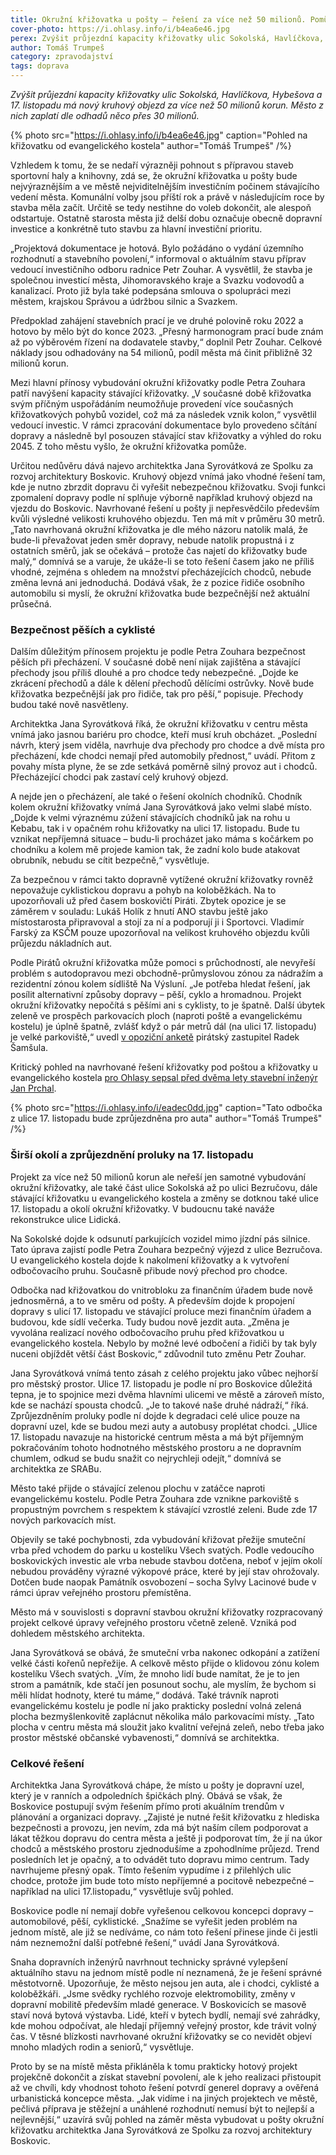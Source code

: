 ```yaml
---
title: Okružní křižovatka u pošty – řešení za více než 50 milionů. Pomůže dopravě i městu?
cover-photo: https://i.ohlasy.info/i/b4ea6e46.jpg
perex: Zvýšit průjezdní kapacity křižovatky ulic Sokolská, Havlíčkova, Hybešova a 17. listopadu má nový kruhový objezd za více než 50 milionů korun.
author: Tomáš Trumpeš
category: zpravodajství
tags: doprava
---
```


*Zvýšit průjezdní kapacity křižovatky ulic Sokolská, Havlíčkova, Hybešova a 17. listopadu má nový kruhový objezd za více než 50 milionů korun. Město z nich zaplatí dle odhadů něco přes 30 milionů.*

{% photo src="https://i.ohlasy.info/i/b4ea6e46.jpg" caption="Pohled na křižovatku od evangelického kostela" author="Tomáš Trumpeš" /%}

Vzhledem k tomu, že se nedaří výrazněji pohnout s přípravou staveb sportovní haly a knihovny, zdá se, že okružní křižovatka u pošty bude nejvýraznějším a ve městě nejviditelnějším investičním počinem stávajícího vedení města. Komunální volby jsou příští rok a právě v následujícím roce by stavba měla začít. Určitě se tedy nestihne do voleb dokončit, ale alespoň odstartuje. Ostatně starosta města již delší dobu označuje obecně dopravní investice a konkrétně tuto stavbu za hlavní investiční prioritu.

„Projektová dokumentace je hotová. Bylo požádáno o vydání územního rozhodnutí a stavebního povolení,“ informoval o aktuálním stavu příprav vedoucí investičního odboru radnice Petr Zouhar. A vysvětlil, že stavba je společnou investicí města, Jihomoravského kraje a Svazku vodovodů a kanalizací. Proto již byla také podepsána smlouva o spolupráci mezi městem, krajskou Správou a údržbou silnic a Svazkem.

Předpoklad zahájení stavebních prací je ve druhé polovině roku 2022 a hotovo by mělo být do konce 2023. „Přesný harmonogram prací bude znám až po výběrovém řízení na dodavatele stavby,“ doplnil Petr Zouhar. Celkové náklady jsou odhadovány na 54 milionů, podíl města má činit přibližně 32 milionů korun.

Mezi hlavní přínosy vybudování okružní křižovatky podle Petra Zouhara patří navýšení kapacity stávající křižovatky. „V současné době křižovatka svým příčným uspořádáním neumožňuje provedení více současných křižovatkových pohybů vozidel, což má za následek vznik kolon,“ vysvětlil vedoucí investic. V rámci zpracování dokumentace bylo provedeno sčítání dopravy a následně byl posouzen stávající stav křižovatky a výhled do roku 2045. Z toho městu vyšlo, že okružní křižovatka pomůže.

Určitou nedůvěru dává najevo architektka Jana Syrovátková ze Spolku za rozvoj architektury Boskovic. Kruhový objezd vnímá jako vhodné řešení tam, kde je nutno zbrzdit dopravu či vyřešit nebezpečnou křižovatku. Svoji funkci zpomalení dopravy podle ní splňuje výborně například kruhový objezd na vjezdu do Boskovic. Navrhované řešení u pošty ji nepřesvědčilo především kvůli výsledné velikosti kruhového objezdu. Ten má mít v průměru 30 metrů. „Tato navrhovaná okružní křižovatka je dle mého názoru natolik malá, že bude-li převažovat jeden směr dopravy, nebude natolik propustná i z ostatních směrů, jak se očekává – protože čas najetí do křižovatky bude malý,“ domnívá se a varuje, že ukáže-li se toto řešení časem jako ne příliš vhodné, zejména s ohledem na množství přecházejících chodců, nebude změna levná ani jednoduchá. Dodává však, že z pozice řidiče osobního automobilu si myslí, že okružní křižovatka bude bezpečnější než aktuální průsečná. 

### Bezpečnost pěších a cyklisté

Dalším důležitým přínosem projektu je podle Petra Zouhara bezpečnost pěších při přecházení. V současné době není nijak zajištěna a stávající přechody jsou příliš dlouhé a pro chodce tedy nebezpečné. „Dojde ke zkrácení přechodů a dále k dělení přechodů dělícími ostrůvky. Nově bude křižovatka bezpečnější jak pro řidiče, tak pro pěší,“ popisuje. Přechody budou také nově nasvětleny.

Architektka Jana Syrovátková říká, že okružní křižovatku v centru města vnímá jako jasnou bariéru pro chodce, kteří musí kruh obcházet. „Poslední návrh, který jsem viděla, navrhuje dva přechody pro chodce a dvě místa pro přecházení, kde chodci nemají před automobily přednost,“ uvádí. Přitom z povahy místa plyne, že se zde setkává poměrně silný provoz aut i chodců. Přecházející chodci pak zastaví celý kruhový objezd. 

A nejde jen o přecházení, ale také o řešení okolních chodníků. Chodník kolem okružní křižovatky vnímá Jana Syrovátková jako velmi slabé místo. „Dojde k velmi výraznému zúžení stávajících chodníků jak na rohu u Kebabu, tak i v opačném rohu křižovatky na ulici 17. listopadu. Bude tu vznikat nepříjemná situace – budu-li procházet jako máma s kočárkem po chodníku a kolem mě projede kamion tak, že zadní kolo bude atakovat obrubník, nebudu se cítit bezpečně,“ vysvětluje.

Za bezpečnou v rámci takto dopravně vytížené okružní křižovatky rovněž nepovažuje cyklistickou dopravu a pohyb na koloběžkách. Na to upozorňovali už před časem boskovičtí Piráti. Zbytek opozice je se záměrem v souladu: Lukáš Holík z hnutí ANO stavbu ještě jako místostarosta připravoval a stojí za ní a podporují ji i Sportovci. Vladimír Farský za KSČM pouze upozorňoval na velikost kruhového objezdu kvůli průjezdu nákladních aut.

Podle Pirátů okružní křižovatka může pomoci s průchodností, ale nevyřeší problém s autodopravou mezi obchodně-průmyslovou zónou za nádražím a rezidentní zónou kolem sídliště Na Výsluní. „Je potřeba hledat řešení, jak posílit alternativní způsoby dopravy – pěší, cyklo a hromadnou. Projekt okružní křižovatky nepočítá s pěšími ani s cyklisty, to je špatně. Další úbytek zeleně ve prospěch parkovacích ploch (naproti poště a evangelickému kostelu) je úplně špatně, zvlášť když o pár metrů dál (na ulici 17. listopadu) je velké parkoviště,“ uvedl [v opoziční anketě](https://ohlasy.info/clanky/2021/07/anketa-opozice.html) pirátský zastupitel Radek Šamšula.

Kritický pohled na navrhované řešení křižovatky pod poštou a křižovatky u evangelického kostela [pro Ohlasy sepsal před dvěma lety stavební inženýr Jan Prchal](https://ohlasy.info/clanky/2019/10/kruhac-posta.html).

{% photo src="https://i.ohlasy.info/i/eadec0dd.jpg" caption="Tato odbočka z ulice 17. listopadu bude zprůjezdněna pro auta" author="Tomáš Trumpeš" /%}

### Širší okolí a zprůjezdnění proluky na 17. listopadu

Projekt za více než 50 milionů korun ale neřeší jen samotné vybudování okružní křižovatky, ale také část ulice Sokolská až po ulici Bezručovu, dále stávající křižovatku u evangelického kostela a změny se dotknou také ulice 17. listopadu a okolí okružní křižovatky. V budoucnu také naváže rekonstrukce ulice Lidická.

Na Sokolské dojde k odsunutí parkujících vozidel mimo jízdní pás silnice. Tato úprava zajistí podle Petra Zouhara bezpečný výjezd z ulice Bezručova. U evangelického kostela dojde k nakolmení křižovatky a k vytvoření odbočovacího pruhu. Současně přibude nový přechod pro chodce.

Odbočka nad křižovatkou do vnitrobloku za finančním úřadem bude nově jednosměrná, a to ve směru od pošty. A především dojde k propojení dopravy s ulicí 17. listopadu ve stávající proluce mezi finančním úřadem a budovou, kde sídlí večerka. Tudy budou nově jezdit auta. „Změna je vyvolána realizací nového odbočovacího pruhu před křižovatkou u evangelického kostela. Nebylo by možné levé odbočení a řidiči by tak byly nuceni objíždět větší část Boskovic,“ zdůvodnil tuto změnu Petr Zouhar.

Jana Syrovátková vnímá tento zásah z celého projektu jako vůbec nejhorší pro městský prostor. Ulice 17. listopadu je podle ní pro Boskovice důležitá tepna, je to spojnice mezi dvěma hlavními ulicemi ve městě a zároveň místo, kde se nachází spousta chodců. „Je to takové naše druhé nádraží,“ říká. Zprůjezdněním proluky podle ní dojde k degradaci celé ulice pouze na dopravní uzel, kde se budou mezi auty a autobusy proplétat chodci. „Ulice 17. listopadu navazuje na historické centrum města a má být příjemným pokračováním tohoto hodnotného městského prostoru a ne dopravním chumlem, odkud se budu snažit co nejrychleji odejít,“ domnívá se architektka ze SRABu.

Město také přijde o stávající zelenou plochu v zatáčce naproti evangelickému kostelu. Podle Petra Zouhara zde vznikne parkoviště s propustným povrchem s respektem k stávající vzrostlé zeleni. Bude zde 17 nových parkovacích míst.

Objevily se také pochybnosti, zda vybudování křižovat přežije smuteční vrba před vchodem do parku u kostelíku Všech svatých. Podle vedoucího boskovických investic ale vrba nebude stavbou dotčena, neboť v jejím okolí nebudou prováděny výrazné výkopové práce, které by její stav ohrožovaly. Dotčen bude naopak Památník osvobození – socha Sylvy Lacinové bude v rámci úprav veřejného prostoru přemístěna. 

Město má v souvislosti s dopravní stavbou okružní křižovatky rozpracovaný projekt celkové úpravy veřejného prostoru včetně zeleně. Vzniká pod dohledem městského architekta.

Jana Syrovátková se obává, že smuteční vrba nakonec odkopání a zatížení velké části kořenů nepřežije. A celkově město přijde o klidovou zónu kolem kostelíku Všech svatých. „Vím, že mnoho lidí bude namítat, že je to jen strom a památník, kde stačí jen posunout sochu, ale myslím, že bychom si měli hlídat hodnoty, které tu máme,“ dodává. Také trávník naproti evangelickému kostelu je podle ní jako prakticky poslední volná zelená plocha bezmyšlenkovitě zaplácnut několika málo parkovacími místy. „Tato plocha v centru města má sloužit jako kvalitní veřejná zeleň, nebo třeba jako prostor městské občanské vybavenosti,“ domnívá se architektka.

### Celkové řešení

Architektka Jana Syrovátková chápe, že místo u pošty je dopravní uzel, který je v ranních a odpoledních špičkách plný. Obává se však, že Boskovice postupují svým řešením přímo proti akuálním trendům v plánování a organizaci dopravy. „Zajisté je nutné řešit křižovatku z hlediska bezpečnosti a provozu, jen nevím, zda má být naším cílem podporovat a lákat těžkou dopravu do centra města a ještě ji podporovat tím, že jí na úkor chodců a městského prostoru zjednodušíme a zpohodlníme průjezd. Trend posledních let je opačný, a to odvádět tuto dopravu mimo centrum. Tady navrhujeme přesný opak. Tímto řešením vypudíme i z přilehlých ulic chodce, protože jim bude toto místo nepříjemné a pocitově nebezpečné – například na ulici 17.listopadu,“ vysvětluje svůj pohled.

Boskovice podle ní nemají dobře vyřešenou celkovou koncepci dopravy – automobilové, pěší, cyklistické. „Snažíme se vyřešit jeden problém na jednom místě, ale již se nedíváme, co nám toto řešení přinese jinde či jestli nám neznemožní další potřebné řešení,“ uvádí Jana Syrovátková.

Snaha dopravních inženýrů navrhnout technicky správné vylepšení aktuálního stavu na jednom místě podle ní neznamená, že je řešení správné městotvorně. Upozorňuje, že město nejsou jen auta, ale i chodci, cyklisté a koloběžkáři. „Jsme svědky rychlého rozvoje elektromobility, změny v dopravní mobilitě především mladé generace. V Boskovicích se masově staví nová bytová výstavba. Lidé, kteří v bytech bydlí, nemají své zahrádky, kde mohou odpočívat, ale hledají příjemný veřejný prostor, kde trávit volný čas. V těsné blízkosti navrhované okružní křižovatky se co nevidět objeví mnoho mladých rodin a seniorů,“ vysvětluje. 

Proto by se na místě města přikláněla k tomu prakticky hotový projekt projekčně dokončit a získat stavební povolení, ale k jeho realizaci přistoupit až ve chvíli, kdy vhodnost tohoto řešení potvrdí generel dopravy a ověřená urbanistická koncepce města. „Jak vidíme i na jiných projektech ve městě, pečlivá příprava je stěžejní a unáhlené rozhodnutí nemusí být to nejlepší a nejlevnější,“ uzavírá svůj pohled na záměr města vybudovat u pošty okružní křižovatku architektka Jana Syrovátková ze Spolku za rozvoj architektury Boskovic.